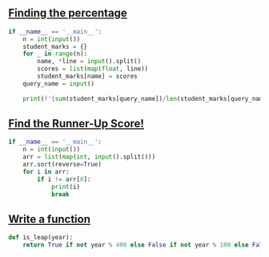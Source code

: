 ## [Finding the percentage](https://www.hackerrank.com/challenges/finding-the-percentage/problem)

```python
if __name__ == '__main__':
    n = int(input())
    student_marks = {}
    for _ in range(n):
        name, *line = input().split()
        scores = list(map(float, line))
        student_marks[name] = scores
    query_name = input()
    
    print(f'{sum(student_marks[query_name])/len(student_marks[query_name]):.2f}')
```

## [Find the Runner-Up Score!](https://www.hackerrank.com/challenges/find-second-maximum-number-in-a-list/problem)

```python
if __name__ == '__main__':
    n = int(input())
    arr = list(map(int, input().split()))
    arr.sort(reverse=True)
    for i in arr:
        if i != arr[0]:
            print(i)
            break
```

## [Write a function](https://www.hackerrank.com/challenges/write-a-function/problem)

```python
def is_leap(year):
    return True if not year % 400 else False if not year % 100 else False if year % 4 else True
```
